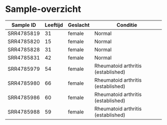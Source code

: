 # Sample-overzicht

| Sample ID   | Leeftijd | Geslacht | Conditie                           |
|-------------|----------|----------|------------------------------------|
| SRR4785819  | 31       | female   | Normal                             |
| SRR4785820  | 15       | female   | Normal                             |
| SRR4785828  | 31       | female   | Normal                             |
| SRR4785831  | 42       | female   | Normal                             |
| SRR4785979  | 54       | female   | Rheumatoid arthritis (established) |
| SRR4785980  | 66       | female   | Rheumatoid arthritis (established) |
| SRR4785986  | 60       | female   | Rheumatoid arthritis (established) |
| SRR4785988  | 59       | female   | Rheumatoid arthritis (established) |
